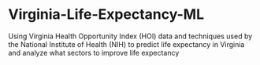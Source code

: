 # Virginia-Life-Expectancy-ML
Using Virginia Health Opportunity Index (HOI) data and techniques used by the National Institute of Health (NIH) to predict life expectancy in Virginia and analyze what sectors to improve life expectancy
